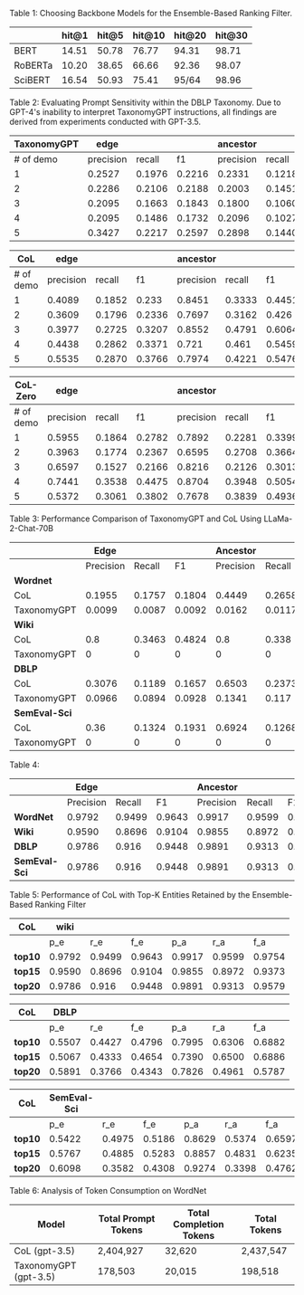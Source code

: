 Table 1: Choosing Backbone Models for the Ensemble-Based Ranking Filter. 

|   | hit@1 | hit@5 | hit@10 | hit@20 | hit@30|
|----------|----------|----------|----------|----------|----------|
| BERT | 14.51 | 50.78 | 76.77 | 94.31 | 98.71 | 
| RoBERTa | 10.20 | 38.65 | 66.66| 92.36 | 98.07 |
| SciBERT | 16.54 | 50.93  | 75.41 | 95/64 | 98.96 |

Table 2: Evaluating Prompt Sensitivity within the DBLP Taxonomy. Due to GPT-4's inability to interpret TaxonomyGPT instructions, all findings are derived from experiments conducted with GPT-3.5.

| TaxonomyGPT| edge       |            |            | ancestor   |            |            |
|-----------|------------|------------|------------|------------|------------|------------|
| # of demo | precision | recall     | f1         | precision  | recall     | f1         |
| 1         | 0.2527     | 0.1976     | 0.2216     | 0.2331     | 0.1218     | 0.1582     |
| 2         | 0.2286     | 0.2106     | 0.2188     | 0.2003     | 0.1451     | 0.1674     |
| 3         | 0.2095     | 0.1663     | 0.1843     | 0.1800     | 0.1060     | 0.1331     |
| 4         | 0.2095     | 0.1486     | 0.1732     | 0.2096     | 0.1027     | 0.1363     |
| 5         | 0.3427     | 0.2217     | 0.2597     | 0.2898     | 0.1440     | 0.1715     |

| CoL       | edge       |            |            | ancestor   |            |            |
|-----------|------------|------------|------------|------------|------------|------------|
| # of demo | precision | recall     | f1         | precision  | recall     | f1         |
| 1         | 0.4089     | 0.1852     | 0.233      | 0.8451     | 0.3333     | 0.4451     |
| 2         | 0.3609     | 0.1796     | 0.2336     | 0.7697     | 0.3162     | 0.426      |
| 3         | 0.3977     | 0.2725     | 0.3207     | 0.8552     | 0.4791     | 0.6064     |
| 4         | 0.4438     | 0.2862     | 0.3371     | 0.721      | 0.461      | 0.5459     |
| 5         | 0.5535     | 0.2870     | 0.3766     | 0.7974     | 0.4221     | 0.5476     |

| CoL-Zero  | edge       |            |            | ancestor   |            |            |
|-----------|------------|------------|------------|------------|------------|------------|
| # of demo | precision | recall     | f1         | precision  | recall     | f1         |
| 1         | 0.5955     | 0.1864     | 0.2782     | 0.7892     | 0.2281     | 0.3399     |
| 2         | 0.3963     | 0.1774     | 0.2367     | 0.6595     | 0.2708     | 0.3664     |
| 3         | 0.6597     | 0.1527     | 0.2166     | 0.8216     | 0.2126     | 0.3013     |
| 4         | 0.7441     | 0.3538     | 0.4475     | 0.8704     | 0.3948     | 0.5054     |
| 5         | 0.5372     | 0.3061     | 0.3802     | 0.7678     | 0.3839     | 0.4936     |

Table 3: Performance Comparison of TaxonomyGPT and CoL Using LLaMa-2-Chat-70B

|              | Edge            |              |        | Ancestor      |              |        | 
|--------------|-----------------|--------------|--------|---------------|--------------|--------------|
|              | Precision       | Recall       | F1     | Precision     | Recall       | F1     |
| **Wordnet**  |                 |              |        |               |              |        |
| CoL          | 0.1955          | 0.1757       | 0.1804 | 0.4449        | 0.2658       | 0.3209 |
| TaxonomyGPT  | 0.0099          | 0.0087       | 0.0092 | 0.0162        | 0.0117       | 0.0131 |
| **Wiki**     |                 |              |        |               |              |        |
| CoL          | 0.8             | 0.3463       | 0.4824 | 0.8           | 0.338        | 0.4742 |
| TaxonomyGPT  | 0               | 0            | 0      | 0             | 0            | 0      |
| **DBLP**     |                 |              |        |               |              |        |
| CoL          | 0.3076          | 0.1189       | 0.1657 | 0.6503        | 0.2373       | 0.3399 |
| TaxonomyGPT  | 0.0966          | 0.0894       | 0.0928 | 0.1341        | 0.117        | 0.125  |
| **SemEval-Sci** |              |              |        |               |              |        |
| CoL          | 0.36            | 0.1324       | 0.1931 | 0.6924        | 0.1268       | 0.2135 |
| TaxonomyGPT  | 0               | 0            | 0      | 0             | 0            | 0      |

Table 4:

|              | Edge            |              |        | Ancestor      |              |        | 
|--------------|-----------------|--------------|--------|---------------|--------------|--------------|
|              | Precision       | Recall       | F1     | Precision     | Recall       | F1     |
| **WordNet**  | 0.9792  | 0.9499| 0.9643| 0.9917| 0.9599  | 0.9754|
| **Wiki**     | 0.9590  | 0.8696| 0.9104| 0.9855| 0.8972  | 0.9373| 
| **DBLP**     | 0.9786  | 0.916 | 0.9448| 0.9891| 0.9313  | 0.9579|
| **SemEval-Sci**     | 0.9786  | 0.916 | 0.9448| 0.9891| 0.9313  | 0.9579|   



Table 5: Performance of CoL with Top-K Entities Retained by the Ensemble-Based Ranking Filter

| CoL        | wiki    |       |       |       |         |       |    
|------------|---------|-------|-------|-------|---------|-------|
|            | p_e     | r_e   | f_e   | p_a   | r_a     | f_a   | 
| **top10**  | 0.9792  | 0.9499| 0.9643| 0.9917| 0.9599  | 0.9754|
| **top15**  | 0.9590  | 0.8696| 0.9104| 0.9855| 0.8972  | 0.9373| 
| **top20**  | 0.9786  | 0.916 | 0.9448| 0.9891| 0.9313  | 0.9579|   

| CoL        | DBLP    |       |       |       |         |       |    
|------------|---------|-------|-------|-------|---------|-------|
|            | p_e     | r_e   | f_e   | p_a   | r_a     | f_a   | 
| **top10**  | 0.5507  | 0.4427| 0.4796| 0.7995| 0.6306  | 0.6882| 
| **top15**  | 0.5067  | 0.4333| 0.4654| 0.7390| 0.6500  | 0.6886| 
| **top20**  | 0.5891  | 0.3766| 0.4343| 0.7826| 0.4961  | 0.5787|    


| CoL        | SemEval-Sci    |       |       |       |     |    |    
|------------|---------|-------|-------|-------|---------|-------|
|            | p_e     | r_e   | f_e   | p_a   | r_a     | f_a   | 
| **top10**  | 0.5422  | 0.4975| 0.5186| 0.8629| 0.5374  | 0.6597| 
| **top15**  | 0.5767  | 0.4885| 0.5283| 0.8857| 0.4831  | 0.6235| 
| **top20**  | 0.6098  | 0.3582| 0.4308| 0.9274| 0.3398  | 0.4762|     

Table 6: Analysis of Token Consumption on WordNet

| Model               | Total Prompt Tokens | Total Completion Tokens | Total Tokens |
|---------------------|---------------------|-------------------------|--------------|
| CoL (gpt-3.5)       | 2,404,927           | 32,620                  | 2,437,547    |
| TaxonomyGPT (gpt-3.5) | 178,503           | 20,015                  | 198,518      |



